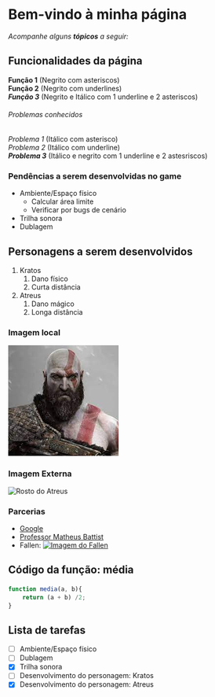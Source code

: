 # Bem-vindo à minha página

_Acompanhe alguns **tópicos** a seguir:_

## Funcionalidades da página

**Função 1** (Negrito com asteriscos)<br> 
__Função 2__ (Negrito com underlines) <br>
_**Função 3**_ (Negrito e Itálico com  1 underline e 2 asteriscos)

###### Problemas conhecidos

*Problema 1* (Itálico com asterisco) <br>
_Problema 2_ (Itálico com underline) <br>
_**Problema 3**_ (Itálico e negrito com 1 underline e 2 astesriscos)

### Pendências a serem desenvolvidas no game

* Ambiente/Espaço físico
    * Calcular área limite
    * Verificar por bugs de cenário
* Trilha sonora
* Dublagem

## Personagens a serem desenvolvidos

1. Kratos
    1. Dano físico
    2. Curta distância
2. Atreus
    1. Dano mágico
    2. Longa distância

### Imagem local

![Rosto do Kratos](./imgs/Kratos.jpg)

### Imagem Externa

![Rosto do Atreus](https://i.redd.it/rlkooetzy5r91.jpg)

### Parcerias 

* [Google](https://www.google.com)
* [Professor Matheus Battist](https://www.github.com/matheusbattisti)
* Fallen: [![Imagem do Fallen](https://64.media.tumblr.com/b257924565102bca43c7def38a6d9af8/1366ccf2ce2fbec0-a9/s400x600/ecb0b34ceb52accdb65c8e6a7baefed2e359ad16.png)](https://www.instagram.com/fallen/)

## Código da função: média

```JavaScript
function media(a, b){
    return (a + b) /2;
}
```

## Lista de tarefas

- [ ] Ambiente/Espaço físico
- [ ] Dublagem
- [x] Trilha sonora
- [ ] Desenvolvimento do personagem: Kratos
- [x] Desenvolvimento do personagem: Atreus